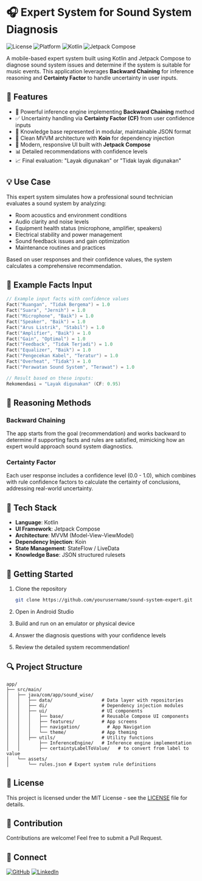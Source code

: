 # 🎧 Expert System for Sound System Diagnosis

![License](https://img.shields.io/badge/License-MIT-blue.svg)
![Platform](https://img.shields.io/badge/Platform-Android-green.svg)
![Kotlin](https://img.shields.io/badge/Kotlin-1.9.0-orange.svg)
![Jetpack Compose](https://img.shields.io/badge/Jetpack%20Compose-Latest-purple.svg)

A mobile-based expert system built using Kotlin and Jetpack Compose to diagnose sound system issues and determine if the system is suitable for music events. This application leverages **Backward Chaining** for inference reasoning and **Certainty Factor** to handle uncertainty in user inputs.

## 📱 Features

- 🧠 Powerful inference engine implementing **Backward Chaining** method
- ✅ Uncertainty handling via **Certainty Factor (CF)** from user confidence inputs
- 🧾 Knowledge base represented in modular, maintainable JSON format
- 🧩 Clean MVVM architecture with **Koin** for dependency injection
- 🎨 Modern, responsive UI built with **Jetpack Compose**
- 📊 Detailed recommendations with confidence levels
- 📈 Final evaluation: "Layak digunakan" or "Tidak layak digunakan"

## 💡 Use Case

This expert system simulates how a professional sound technician evaluates a sound system by analyzing:

- Room acoustics and environment conditions
- Audio clarity and noise levels
- Equipment health status (microphone, amplifier, speakers)
- Electrical stability and power management
- Sound feedback issues and gain optimization
- Maintenance routines and practices

Based on user responses and their confidence values, the system calculates a comprehensive recommendation.

## 🧪 Example Facts Input

```kotlin
// Example input facts with confidence values
Fact("Ruangan", "Tidak Bergema") = 1.0
Fact("Suara", "Jernih") = 1.0
Fact("Microphone", "Baik") = 1.0
Fact("Speaker", "Baik") = 1.0
Fact("Arus Listrik", "Stabil") = 1.0
Fact("Amplifier", "Baik") = 1.0
Fact("Gain", "Optimal") = 1.0
Fact("Feedback", "Tidak Terjadi") = 1.0
Fact("Equalizer", "Baik") = 1.0
Fact("Pengecekan Kabel", "Teratur") = 1.0
Fact("Overheat", "Tidak") = 1.0
Fact("Perawatan Sound System", "Terawat") = 1.0

// Result based on these inputs:
Rekomendasi = "Layak digunakan" (CF: 0.95)
```

## 🧠 Reasoning Methods

### Backward Chaining
The app starts from the goal (recommendation) and works backward to determine if supporting facts and rules are satisfied, mimicking how an expert would approach sound system diagnostics.

### Certainty Factor
Each user response includes a confidence level (0.0 - 1.0), which combines with rule confidence factors to calculate the certainty of conclusions, addressing real-world uncertainty.

## 🔧 Tech Stack

- **Language**: Kotlin
- **UI Framework**: Jetpack Compose
- **Architecture**: MVVM (Model-View-ViewModel)
- **Dependency Injection**: Koin
- **State Management**: StateFlow / LiveData
- **Knowledge Base**: JSON structured rulesets

## 🚀 Getting Started

1. Clone the repository
   ```bash
   git clone https://github.com/yourusername/sound-system-expert.git
   ```

2. Open in Android Studio

3. Build and run on an emulator or physical device

4. Answer the diagnosis questions with your confidence levels

5. Review the detailed system recommendation!

## 🔍 Project Structure

```
app/
├── src/main/
│   ├── java/com/app/sound_wise/
│   │   ├── data/                  # Data layer with repositories
│   │   ├── di/                    # Dependency injection modules
│   │   ├── ui/                    # UI components
│   │   │   ├── base/              # Reusable Compose UI components
│   │   │   ├── features/          # App screens
│   │   │   ├── navigation/          # App Navigation
│   │   │   └── theme/             # App theming
│   │   ├── utils/                 # Utility functions
│   │       ├── InferenceEngine/   # Inference engine implementation
│   │       ├── certaintyLabelToValue/   # to convert from label to value
│   └── assets/
│       └── rules.json # Expert system rule definitions
```

## 📄 License

This project is licensed under the MIT License - see the [LICENSE](LICENSE) file for details.

## 👥 Contribution

Contributions are welcome! Feel free to submit a Pull Request.

## 🔗 Connect

[![GitHub](https://img.shields.io/badge/GitHub-Profile-blue?style=flat&logo=github)](https://github.com/rizkisepriadi)
[![LinkedIn](https://img.shields.io/badge/LinkedIn-Profile-blue?style=flat&logo=linkedin)](https://linkedin.com/in/rizkisepriadi)
